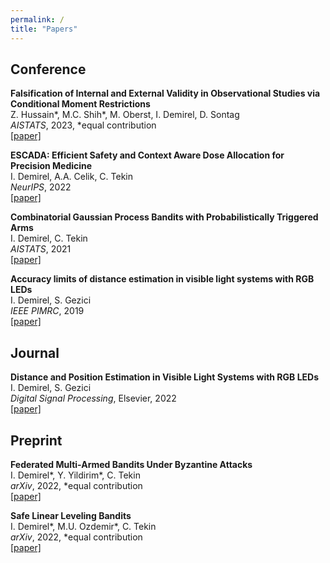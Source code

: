 ```yaml
---
permalink: /
title: "Papers"
---
```


## Conference

**Falsification of Internal and External Validity in Observational Studies via Conditional Moment Restrictions** \
Z. Hussain\*, M.C. Shih\*, M. Oberst, I. Demirel, D. Sontag \
*AISTATS*, 2023, \*equal contribution \
[[paper]](https://arxiv.org/pdf/2301.13133.pdf)

**ESCADA: Efficient Safety and Context Aware Dose Allocation for Precision Medicine** \
I. Demirel, A.A. Celik, C. Tekin \
*NeurIPS*, 2022 \
[[paper]](https://openreview.net/pdf?id=JokpPqA294)

**Combinatorial Gaussian Process Bandits with Probabilistically Triggered Arms** \
I. Demirel, C. Tekin \
*AISTATS*, 2021 \
[[paper]](https://proceedings.mlr.press/v130/demirel21a.html)

**Accuracy limits of distance estimation in visible light systems with RGB LEDs** \
I. Demirel, S. Gezici \
*IEEE PIMRC*, 2019 \
[[paper]](https://ieeexplore.ieee.org/abstract/document/8904457/)

## Journal

**Distance and Position Estimation in Visible Light Systems with RGB LEDs** \
I. Demirel, S. Gezici \
*Digital Signal Processing*, Elsevier, 2022 \
[[paper]](https://www.sciencedirect.com/science/article/abs/pii/S1051200422000409)

## Preprint

**Federated Multi-Armed Bandits Under Byzantine Attacks** \
I. Demirel\*, Y. Yildirim\*, C. Tekin \
*arXiv*, 2022, \*equal contribution \
[[paper]](https://arxiv.org/pdf/2205.04134.pdf)

**Safe Linear Leveling Bandits** \
I. Demirel\*, M.U. Ozdemir\*, C. Tekin \
*arXiv*, 2022, \*equal contribution \
[[paper]](https://arxiv.org/pdf/2112.06728.pdf)
